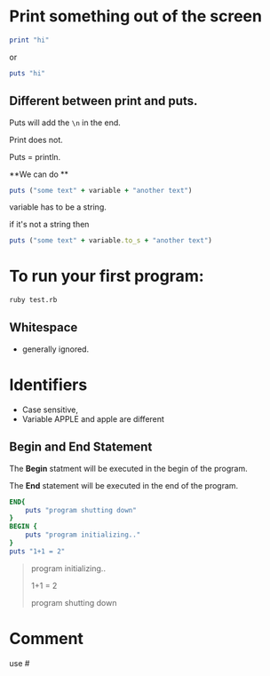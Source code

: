 

# Print something out of the screen

```ruby
print "hi"
```

or

```ruby
puts "hi"
```



## Different between print and puts.

Puts will add the `\n` in the end.

Print does not.

Puts = println.

**We can do **

```ruby
puts ("some text" + variable + "another text")
```

variable has to be a string.

if it's not a string then

```ruby
puts ("some text" + variable.to_s + "another text")
```



# To run your first program:

```bash
ruby test.rb
```



## Whitespace

- generally ignored.

# Identifiers

- Case sensitive,
- Variable APPLE and apple are different

## Begin and End Statement

The **Begin** statment will be executed in the begin of the program.

The **End** statement will be executed in the end of the program.

```ruby
END{
    puts "program shutting down"
}
BEGIN {
    puts "program initializing.."
}
puts "1+1 = 2"
```

> program initializing..
>
> 1+1 = 2
>
> program shutting down



# Comment

use #

